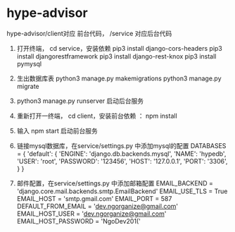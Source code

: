 # hype-advisor

hype-advisor/client对应 前台代码， /service 对应后台代码

1. 打开终端， cd service，安装依赖
pip3 install django-cors-headers
pip3 install djangorestframework
pip3 install django-rest-knox
pip3 install pymysql

2. 生出数据库表
python3 manage.py makemigrations
python3 manage.py migrate

3. python3 manage.py runserver 启动后台服务


4. 重新打开一终端， cd client，安装前台依赖 ： npm install

5. 输入 npm start 启动前台服务

6. 链接mysql数据库，在service/settings.py 中添加mysql的配置
    DATABASES = {
        'default': {
            'ENGINE': 'django.db.backends.mysql',
            'NAME': 'hypedb',
            'USER': 'root',
            'PASSWORD': '123456',
            'HOST': '127.0.0.1',
            'PORT': '3306',
        }
    }

7. 邮件配置，在service/settings.py 中添加邮箱配置
    EMAIL_BACKEND = 'django.core.mail.backends.smtp.EmailBackend'
    EMAIL_USE_TLS = True
    EMAIL_HOST = 'smtp.gmail.com'
    EMAIL_PORT = 587
    DEFAULT_FROM_EMAIL = 'dev.ngorganize@gmail.com'
    EMAIL_HOST_USER = 'dev.ngorganize@gmail.com'
    EMAIL_HOST_PASSWORD = 'NgoDev201('

